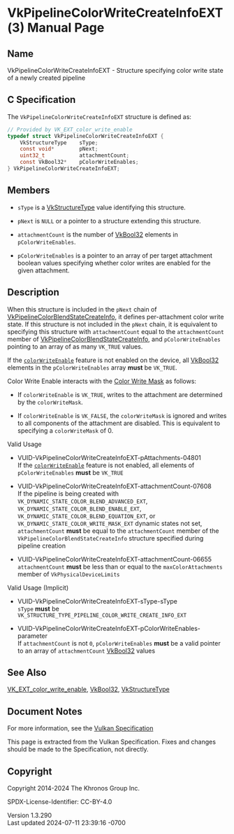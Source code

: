 # VkPipelineColorWriteCreateInfoEXT(3) Manual Page

## Name

VkPipelineColorWriteCreateInfoEXT - Structure specifying color write
state of a newly created pipeline



## <a href="#_c_specification" class="anchor"></a>C Specification

The `VkPipelineColorWriteCreateInfoEXT` structure is defined as:

``` c
// Provided by VK_EXT_color_write_enable
typedef struct VkPipelineColorWriteCreateInfoEXT {
    VkStructureType    sType;
    const void*        pNext;
    uint32_t           attachmentCount;
    const VkBool32*    pColorWriteEnables;
} VkPipelineColorWriteCreateInfoEXT;
```

## <a href="#_members" class="anchor"></a>Members

- `sType` is a [VkStructureType](https://registry.khronos.org/vulkan/specs/1.3-extensions/man/html/VkStructureType.html) value identifying
  this structure.

- `pNext` is `NULL` or a pointer to a structure extending this
  structure.

- `attachmentCount` is the number of [VkBool32](https://registry.khronos.org/vulkan/specs/1.3-extensions/man/html/VkBool32.html) elements
  in `pColorWriteEnables`.

- `pColorWriteEnables` is a pointer to an array of per target attachment
  boolean values specifying whether color writes are enabled for the
  given attachment.

## <a href="#_description" class="anchor"></a>Description

When this structure is included in the `pNext` chain of
[VkPipelineColorBlendStateCreateInfo](https://registry.khronos.org/vulkan/specs/1.3-extensions/man/html/VkPipelineColorBlendStateCreateInfo.html),
it defines per-attachment color write state. If this structure is not
included in the `pNext` chain, it is equivalent to specifying this
structure with `attachmentCount` equal to the `attachmentCount` member
of
[VkPipelineColorBlendStateCreateInfo](https://registry.khronos.org/vulkan/specs/1.3-extensions/man/html/VkPipelineColorBlendStateCreateInfo.html),
and `pColorWriteEnables` pointing to an array of as many `VK_TRUE`
values.

If the <a
href="https://registry.khronos.org/vulkan/specs/1.3-extensions/html/vkspec.html#features-colorWriteEnable"
target="_blank" rel="noopener"><code>colorWriteEnable</code></a> feature
is not enabled on the device, all [VkBool32](https://registry.khronos.org/vulkan/specs/1.3-extensions/man/html/VkBool32.html) elements in
the `pColorWriteEnables` array **must** be `VK_TRUE`.

Color Write Enable interacts with the <a
href="https://registry.khronos.org/vulkan/specs/1.3-extensions/html/vkspec.html#framebuffer-color-write-mask"
target="_blank" rel="noopener">Color Write Mask</a> as follows:

- If `colorWriteEnable` is `VK_TRUE`, writes to the attachment are
  determined by the `colorWriteMask`.

- If `colorWriteEnable` is `VK_FALSE`, the `colorWriteMask` is ignored
  and writes to all components of the attachment are disabled. This is
  equivalent to specifying a `colorWriteMask` of 0.

Valid Usage

- <a href="#VUID-VkPipelineColorWriteCreateInfoEXT-pAttachments-04801"
  id="VUID-VkPipelineColorWriteCreateInfoEXT-pAttachments-04801"></a>
  VUID-VkPipelineColorWriteCreateInfoEXT-pAttachments-04801  
  If the <a
  href="https://registry.khronos.org/vulkan/specs/1.3-extensions/html/vkspec.html#features-colorWriteEnable"
  target="_blank" rel="noopener"><code>colorWriteEnable</code></a>
  feature is not enabled, all elements of `pColorWriteEnables` **must**
  be `VK_TRUE`

- <a href="#VUID-VkPipelineColorWriteCreateInfoEXT-attachmentCount-07608"
  id="VUID-VkPipelineColorWriteCreateInfoEXT-attachmentCount-07608"></a>
  VUID-VkPipelineColorWriteCreateInfoEXT-attachmentCount-07608  
  If the pipeline is being created with
  `VK_DYNAMIC_STATE_COLOR_BLEND_ADVANCED_EXT`,
  `VK_DYNAMIC_STATE_COLOR_BLEND_ENABLE_EXT`,
  `VK_DYNAMIC_STATE_COLOR_BLEND_EQUATION_EXT`, or
  `VK_DYNAMIC_STATE_COLOR_WRITE_MASK_EXT` dynamic states not set,
  `attachmentCount` **must** be equal to the `attachmentCount` member of
  the `VkPipelineColorBlendStateCreateInfo` structure specified during
  pipeline creation

- <a href="#VUID-VkPipelineColorWriteCreateInfoEXT-attachmentCount-06655"
  id="VUID-VkPipelineColorWriteCreateInfoEXT-attachmentCount-06655"></a>
  VUID-VkPipelineColorWriteCreateInfoEXT-attachmentCount-06655  
  `attachmentCount` **must** be less than or equal to the
  `maxColorAttachments` member of `VkPhysicalDeviceLimits`

Valid Usage (Implicit)

- <a href="#VUID-VkPipelineColorWriteCreateInfoEXT-sType-sType"
  id="VUID-VkPipelineColorWriteCreateInfoEXT-sType-sType"></a>
  VUID-VkPipelineColorWriteCreateInfoEXT-sType-sType  
  `sType` **must** be
  `VK_STRUCTURE_TYPE_PIPELINE_COLOR_WRITE_CREATE_INFO_EXT`

- <a
  href="#VUID-VkPipelineColorWriteCreateInfoEXT-pColorWriteEnables-parameter"
  id="VUID-VkPipelineColorWriteCreateInfoEXT-pColorWriteEnables-parameter"></a>
  VUID-VkPipelineColorWriteCreateInfoEXT-pColorWriteEnables-parameter  
  If `attachmentCount` is not `0`, `pColorWriteEnables` **must** be a
  valid pointer to an array of `attachmentCount`
  [VkBool32](https://registry.khronos.org/vulkan/specs/1.3-extensions/man/html/VkBool32.html) values

## <a href="#_see_also" class="anchor"></a>See Also

[VK_EXT_color_write_enable](https://registry.khronos.org/vulkan/specs/1.3-extensions/man/html/VK_EXT_color_write_enable.html),
[VkBool32](https://registry.khronos.org/vulkan/specs/1.3-extensions/man/html/VkBool32.html), [VkStructureType](https://registry.khronos.org/vulkan/specs/1.3-extensions/man/html/VkStructureType.html)

## <a href="#_document_notes" class="anchor"></a>Document Notes

For more information, see the <a
href="https://registry.khronos.org/vulkan/specs/1.3-extensions/html/vkspec.html#VkPipelineColorWriteCreateInfoEXT"
target="_blank" rel="noopener">Vulkan Specification</a>

This page is extracted from the Vulkan Specification. Fixes and changes
should be made to the Specification, not directly.

## <a href="#_copyright" class="anchor"></a>Copyright

Copyright 2014-2024 The Khronos Group Inc.

SPDX-License-Identifier: CC-BY-4.0

Version 1.3.290  
Last updated 2024-07-11 23:39:16 -0700
